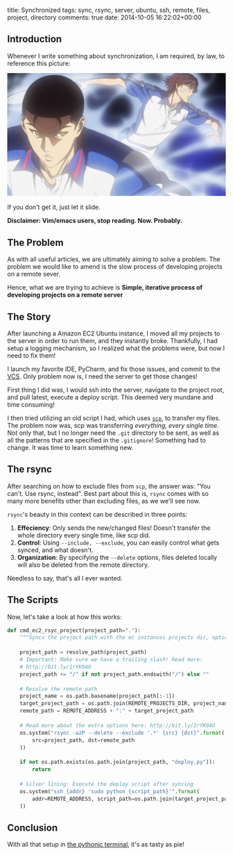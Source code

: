 title: Synchronized
tags: sync, rsync, server, ubuntu, ssh, remote, files, project, directory
comments: true
date: 2014-10-05 16:22:02+00:00

## Introduction

Whenever I write something about synchronization, I am required, by law, to reference this picture:

![image](/images/golden-pair.jpg)

If you don't get it, just let it slide.

**Disclaimer: Vim/emacs users, stop reading. Now. Probably.**

## The Problem

As with all useful articles, we are ultimately aiming to solve a problem. The problem we would like to amend is the slow process of developing projects on a remote sever. 

Hence, what we are trying to achieve is **Simple, iterative process of developing projects on a remote server**

## The Story

After launching a Amazon EC2 Ubuntu instance, I moved all my projects to the server in order to run them, and they instantly broke. Thankfully, I had setup a logging mechanism, so I realized what the problems were, but now I need to fix them!

I launch my favorite IDE, PyCharm, and fix those issues, and commit to the [VCS](http://en.wikipedia.org/wiki/Revision_control). Only problem now is, I need the server to get those changes!

First thing I did was, I would ssh into the server, navigate to the project root, and pull latest, execute a deploy script. This deemed very mundane and time consuming!

I then tried utilizing an old script I had, which uses [`scp`](https://linuxacademy.com/blog/linux/ssh-and-scp-howto-tips-tricks/), to transfer my files. The problem now was, scp was transferring *everything, every single time*. Not only that, but I no longer need the `.git` directory to be sent, as well as all the patterns that are specified in the `.gitignore`! Something had to change. It was time to learn something new.

## The rsync

After searching on how to exclude files from `scp`, the answer was: "You can't. Use rsync, instead". Best part about this is, `rsync` comes with so many more benefits other than excluding files, as we we'll see now.

`rsync`'s beauty in this context can be described in three points:

1. **Effeciency**: Only sends the new/changed files! Doesn't transfer the whole directory every single time, like scp did.
2. **Control**: Using `--include, --exclude`, you can easily control what gets synced, and what doesn't.
3. **Organization**: By specifying the `--delete` options, files deleted locally will also be deleted from the remote directory.

Needless to say, that's all I ever wanted.

## The Scripts

Now, let's take a look at how this works:

```python
def cmd_ec2_rsyc_project(project_path="."):
    """Syncs the project path with the ec instances projects dir, optionally invoking 'deploy.py' remotely"""

    project_path = resolve_path(project_path)
    # Important: Make sure we have a trailing slash! Read more:
    # http://bit.ly/1rYK94U
    project_path += "/" if not project_path.endswith("/") else ""

    # Resolve the remote path
    project_name = os.path.basename(project_path[:-1])
    target_project_path = os.path.join(REMOTE_PROJECTS_DIR, project_name)
    remote_path = REMOTE_ADDRESS + ":" + target_project_path

    # Read more about the extra options here: http://bit.ly/1rYK94U
    os.system("rsync -azP --delete --exclude '.*' {src} {dst}".format(
        src=project_path, dst=remote_path
    ))

    if not os.path.exists(os.path.join(project_path, "deploy.py")):
        return

    # Silver lining: Execute the deploy script after syncing
    os.system("ssh {addr} 'sudo python {script_path}'".format(
        addr=REMOTE_ADDRESS, script_path=os.path.join(target_project_path, "deploy.py")
    ))
```

## Conclusion

With all that setup in [the pythonic terminal]({filename}2014-03-18-make-your-terminal-pythonic.md), it's as tasty as pie!
